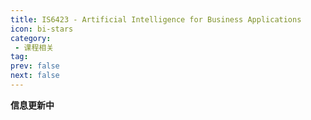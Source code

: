 ```yaml
---
title: IS6423 - Artificial Intelligence for Business Applications
icon: bi-stars
category:
 - 课程相关
tag:
prev: false
next: false
---
```

**信息更新中**